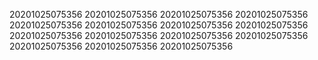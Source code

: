 20201025075356
20201025075356
20201025075356
20201025075356
20201025075356
20201025075356
20201025075356
20201025075356
20201025075356
20201025075356
20201025075356
20201025075356
20201025075356
20201025075356
20201025075356
